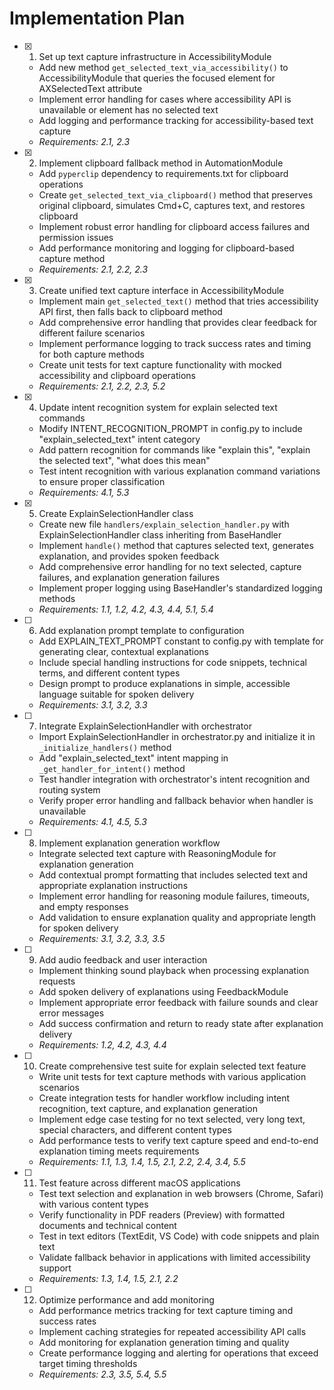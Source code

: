 # Implementation Plan

- [x] 1. Set up text capture infrastructure in AccessibilityModule

  - Add new method `get_selected_text_via_accessibility()` to AccessibilityModule that queries the focused element for AXSelectedText attribute
  - Implement error handling for cases where accessibility API is unavailable or element has no selected text
  - Add logging and performance tracking for accessibility-based text capture
  - _Requirements: 2.1, 2.3_

- [x] 2. Implement clipboard fallback method in AutomationModule

  - Add `pyperclip` dependency to requirements.txt for clipboard operations
  - Create `get_selected_text_via_clipboard()` method that preserves original clipboard, simulates Cmd+C, captures text, and restores clipboard
  - Implement robust error handling for clipboard access failures and permission issues
  - Add performance monitoring and logging for clipboard-based capture method
  - _Requirements: 2.1, 2.2, 2.3_

- [x] 3. Create unified text capture interface in AccessibilityModule

  - Implement main `get_selected_text()` method that tries accessibility API first, then falls back to clipboard method
  - Add comprehensive error handling that provides clear feedback for different failure scenarios
  - Implement performance logging to track success rates and timing for both capture methods
  - Create unit tests for text capture functionality with mocked accessibility and clipboard operations
  - _Requirements: 2.1, 2.2, 2.3, 5.2_

- [x] 4. Update intent recognition system for explain selected text commands

  - Modify INTENT_RECOGNITION_PROMPT in config.py to include "explain_selected_text" intent category
  - Add pattern recognition for commands like "explain this", "explain the selected text", "what does this mean"
  - Test intent recognition with various explanation command variations to ensure proper classification
  - _Requirements: 4.1, 5.3_

- [x] 5. Create ExplainSelectionHandler class

  - Create new file `handlers/explain_selection_handler.py` with ExplainSelectionHandler class inheriting from BaseHandler
  - Implement `handle()` method that captures selected text, generates explanation, and provides spoken feedback
  - Add comprehensive error handling for no text selected, capture failures, and explanation generation failures
  - Implement proper logging using BaseHandler's standardized logging methods
  - _Requirements: 1.1, 1.2, 4.2, 4.3, 4.4, 5.1, 5.4_

- [ ] 6. Add explanation prompt template to configuration

  - Add EXPLAIN_TEXT_PROMPT constant to config.py with template for generating clear, contextual explanations
  - Include special handling instructions for code snippets, technical terms, and different content types
  - Design prompt to produce explanations in simple, accessible language suitable for spoken delivery
  - _Requirements: 3.1, 3.2, 3.3_

- [ ] 7. Integrate ExplainSelectionHandler with orchestrator

  - Import ExplainSelectionHandler in orchestrator.py and initialize it in `_initialize_handlers()` method
  - Add "explain_selected_text" intent mapping in `_get_handler_for_intent()` method
  - Test handler integration with orchestrator's intent recognition and routing system
  - Verify proper error handling and fallback behavior when handler is unavailable
  - _Requirements: 4.1, 4.5, 5.3_

- [ ] 8. Implement explanation generation workflow

  - Integrate selected text capture with ReasoningModule for explanation generation
  - Add contextual prompt formatting that includes selected text and appropriate explanation instructions
  - Implement error handling for reasoning module failures, timeouts, and empty responses
  - Add validation to ensure explanation quality and appropriate length for spoken delivery
  - _Requirements: 3.1, 3.2, 3.3, 3.5_

- [ ] 9. Add audio feedback and user interaction

  - Implement thinking sound playback when processing explanation requests
  - Add spoken delivery of explanations using FeedbackModule
  - Implement appropriate error feedback with failure sounds and clear error messages
  - Add success confirmation and return to ready state after explanation delivery
  - _Requirements: 1.2, 4.2, 4.3, 4.4_

- [ ] 10. Create comprehensive test suite for explain selected text feature

  - Write unit tests for text capture methods with various application scenarios
  - Create integration tests for handler workflow including intent recognition, text capture, and explanation generation
  - Implement edge case testing for no text selected, very long text, special characters, and different content types
  - Add performance tests to verify text capture speed and end-to-end explanation timing meets requirements
  - _Requirements: 1.1, 1.3, 1.4, 1.5, 2.1, 2.2, 2.4, 3.4, 5.5_

- [ ] 11. Test feature across different macOS applications

  - Test text selection and explanation in web browsers (Chrome, Safari) with various content types
  - Verify functionality in PDF readers (Preview) with formatted documents and technical content
  - Test in text editors (TextEdit, VS Code) with code snippets and plain text
  - Validate fallback behavior in applications with limited accessibility support
  - _Requirements: 1.3, 1.4, 1.5, 2.1, 2.2_

- [ ] 12. Optimize performance and add monitoring
  - Add performance metrics tracking for text capture timing and success rates
  - Implement caching strategies for repeated accessibility API calls
  - Add monitoring for explanation generation timing and quality
  - Create performance logging and alerting for operations that exceed target timing thresholds
  - _Requirements: 2.3, 3.5, 5.4, 5.5_
